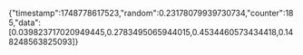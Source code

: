 {"timestamp":1748778617523,"random":0.23178079939730734,"counter":185,"data":[0.039823717020949445,0.2783495065944015,0.4534460573434418,0.148248563825093]}
